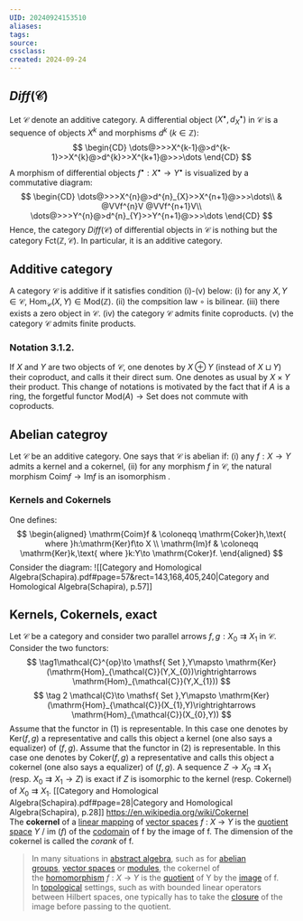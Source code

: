 ```yaml
---
UID: 20240924153510 
aliases: 
tags: 
source: 
cssclass: 
created: 2024-09-24
---
```


## $Diff(\mathcal{C})$
Let $\displaystyle \mathcal{C}$ denote an additive category.
A differential object $\displaystyle (X^{\bullet},d_{X}^{\bullet})$ in $\displaystyle \mathcal{C}$ is a sequence of objects $\displaystyle X^{k}$ and morphisms $\displaystyle d^{k}$ ($\displaystyle k\in \mathbb{Z}$):
$$
\begin{CD}
\dots@>>>X^{k-1}@>d^{k-1}>>X^{k}@>d^{k}>>X^{k+1}@>>>\dots
\end{CD}
$$
A morphism of differential objects $\displaystyle f^{\bullet}:X^{\bullet}\to Y^{\bullet}$ is visualized by a commutative diagram:
$$
\begin{CD}
\dots@>>>X^{n}@>d^{n}_{X}>>X^{n+1}@>>>\dots\\
& @VVf^{n}V @VVf^{n+1}V\\
\dots@>>>Y^{n}@>d^{n}_{Y}>>Y^{n+1}@>>>\dots
\end{CD}
$$
Hence, the category $\displaystyle Diff(\mathcal{C})$ of differential objects in $\displaystyle \mathcal{C}$ is nothing but the category $\displaystyle \mathrm{Fct}(\mathbb{Z},\mathcal{C})$. In particular, it is an additive category.
## Additive category
A category $\displaystyle \mathcal{C}$ is additive if it satisfies condition (i)-(v) below:
(i) for any $\displaystyle X, Y\in \mathcal{C}$, $\displaystyle \text{Hom}_{\mathcal{C}}(X, Y)\in \mathsf{ Mod }(\mathbb{Z})$.
(ii) the compsition law $\displaystyle \circ$ is bilinear.
(iii) there exists a zero object in $\displaystyle \mathcal{C}$.
(iv) the category $\displaystyle \mathcal{C}$ admits finite coproducts.
(v) the category $\displaystyle \mathcal{C}$ admits finite products.
### Notation 3.1.2.
If $X$ and $Y$ are two objects of $\displaystyle \mathcal{C}$, one denotes by $\displaystyle X\oplus Y$ (instead of $\displaystyle X\sqcup Y$) their coproduct, and calls it their direct sum. One denotes as usual by $\displaystyle X\times Y$ their product. This change of notations is motivated by the fact that if $\displaystyle A$ is a ring, the forgetful functor $\displaystyle \mathsf{ Mod }(A)\to \mathsf{ Set }$ does not commute with coproducts. 
## Abelian categroy
Let $\displaystyle \mathcal{C}$ be an additive category. One says that $\displaystyle \mathcal{C}$ is abelian if:
(i) any $\displaystyle f:X\to Y$ admits a kernel and a cokernel,
(ii) for any morphism $f$ in $\displaystyle \mathcal{C}$, the natural morphism $\displaystyle \mathrm{Coim}f\to \mathrm{Im}f$ is an isomorphism .
### Kernels and Cokernels
One defines:
$$
\begin{aligned}
\mathrm{Coim}f & \coloneqq  \mathrm{Coker}h,\text{ where }h:\mathrm{Ker}f\to X  \\
\mathrm{Im}f & \coloneqq \mathrm{Ker}k,\text{ where }k:Y\to \mathrm{Coker}f.
\end{aligned}
$$
Consider the diagram:
![[Category and Homological Algebra(Schapira).pdf#page=57&rect=143,168,405,240|Category and Homological Algebra(Schapira), p.57]]


## Kernels, Cokernels, exact
Let $\displaystyle \mathcal{C}$ be a category and consider two parallel arrows $\displaystyle f, g: X_{0}\rightrightarrows X_{1}$ in $\displaystyle \mathcal{C}$. Consider the two functors:
$$
\tag1\mathcal{C}^{op}\to \mathsf{ Set },Y\mapsto \mathrm{Ker}(\mathrm{Hom}_{\mathcal{C}}(Y,X_{0})\rightrightarrows \mathrm{Hom}_{\mathcal{C}}(Y,X_{1}))
$$
$$
\tag 2 \mathcal{C}\to \mathsf{ Set },Y\mapsto \mathrm{Ker}(\mathrm{Hom}_{\mathcal{C}}(X_{1},Y)\rightrightarrows \mathrm{Hom}_{\mathcal{C}}(X_{0},Y))
$$
Assume that the functor in (1) is representable. In this case one denotes by $\displaystyle \mathrm{Ker}(f,g)$ a representative and calls this object a kernel (one also says a equalizer) of $\displaystyle (f,g)$.
Assume that the functor in (2) is representable. In this case one denotes by $\displaystyle \mathrm{Coker}(f,g)$ a representative and calls this object a cokernel (one also says a equalizer) of $\displaystyle (f,g)$.
A sequence $\displaystyle Z\to X_{0}\rightrightarrows X_{1}$ (resp. $\displaystyle X_{0}\rightrightarrows X_{1}\to Z$) is exact if $Z$ is isomorphic to the kernel (resp. Cokernel) of $\displaystyle X_{0}\rightrightarrows X_{1}$.
[[Category and Homological Algebra(Schapira).pdf#page=28|Category and Homological Algebra(Schapira), p.28]]
https://en.wikipedia.org/wiki/Cokernel
The **cokernel** of a [linear mapping](https://en.wikipedia.org/wiki/Linear_mapping "Linear mapping") of [vector spaces](https://en.wikipedia.org/wiki/Vector_spaces "Vector spaces") _f_ : _X_ → _Y_ is the [quotient space](https://en.wikipedia.org/wiki/Quotient_space_(linear_algebra) "Quotient space (linear algebra)") _Y_ / im (_f_) of the [codomain](https://en.wikipedia.org/wiki/Codomain "Codomain") of f by the image of f. The dimension of the cokernel is called the _corank_ of f.
> In many situations in [abstract algebra](https://en.wikipedia.org/wiki/Abstract_algebra "Abstract algebra"), such as for [abelian groups](https://en.wikipedia.org/wiki/Abelian_group "Abelian group"), [vector spaces](https://en.wikipedia.org/wiki/Vector_space "Vector space") or [modules](https://en.wikipedia.org/wiki/Module_(mathematics) "Module (mathematics)"), the cokernel of the [homomorphism](https://en.wikipedia.org/wiki/Homomorphism "Homomorphism") _f_ : _X_ → _Y_ is the [quotient](https://en.wikipedia.org/wiki/Quotient_set "Quotient set") of Y by the [image](https://en.wikipedia.org/wiki/Image_(mathematics) "Image (mathematics)") of f. In [topological](https://en.wikipedia.org/wiki/Topology "Topology") settings, such as with bounded linear operators between Hilbert spaces, one typically has to take the [closure](https://en.wikipedia.org/wiki/Closure_(mathematics) "Closure (mathematics)") of the image before passing to the quotient.

